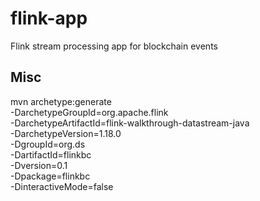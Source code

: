 # flink-app

Flink stream processing app for blockchain events


## Misc

mvn archetype:generate \
    -DarchetypeGroupId=org.apache.flink \
    -DarchetypeArtifactId=flink-walkthrough-datastream-java \
    -DarchetypeVersion=1.18.0 \
    -DgroupId=org.ds \
    -DartifactId=flinkbc \
    -Dversion=0.1 \
    -Dpackage=flinkbc \
    -DinteractiveMode=false